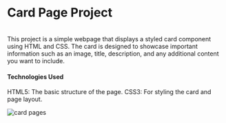 <h1>Card Page Project</h1><br>
This project is a simple webpage that displays a styled card component using HTML and CSS. The card is designed to showcase important information such as an image, title, description, and any additional content you want to include.
<h4>Technologies Used</h4>
HTML5: The basic structure of the page.
CSS3: For styling the card and page layout.

![card pages](https://github.com/user-attachments/assets/b38714e0-c0c3-4a72-b16a-168951ade539)

